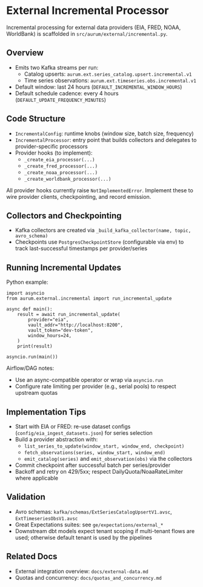 # External Incremental Processor

Incremental processing for external data providers (EIA, FRED, NOAA, WorldBank) is scaffolded in `src/aurum/external/incremental.py`.

## Overview

- Emits two Kafka streams per run:
  - Catalog upserts: `aurum.ext.series_catalog.upsert.incremental.v1`
  - Time series observations: `aurum.ext.timeseries.obs.incremental.v1`
- Default window: last 24 hours (`DEFAULT_INCREMENTAL_WINDOW_HOURS`)
- Default schedule cadence: every 4 hours (`DEFAULT_UPDATE_FREQUENCY_MINUTES`)

## Code Structure

- `IncrementalConfig`: runtime knobs (window size, batch size, frequency)
- `IncrementalProcessor`: entry point that builds collectors and delegates to provider-specific processors
- Provider hooks (to implement):
  - `_create_eia_processor(...)`
  - `_create_fred_processor(...)`
  - `_create_noaa_processor(...)`
  - `_create_worldbank_processor(...)`

All provider hooks currently raise `NotImplementedError`. Implement these to wire provider clients, checkpointing, and record emission.

## Collectors and Checkpointing

- Kafka collectors are created via `_build_kafka_collector(name, topic, avro_schema)`
- Checkpoints use `PostgresCheckpointStore` (configurable via env) to track last-successful timestamps per provider/series

## Running Incremental Updates

Python example:

```
import asyncio
from aurum.external.incremental import run_incremental_update

async def main():
    result = await run_incremental_update(
        provider="eia",
        vault_addr="http://localhost:8200",
        vault_token="dev-token",
        window_hours=24,
    )
    print(result)

asyncio.run(main())
```

Airflow/DAG notes:
- Use an async-compatible operator or wrap via `asyncio.run`
- Configure rate limiting per provider (e.g., serial pools) to respect upstream quotas

## Implementation Tips

- Start with EIA or FRED: re-use dataset configs (`config/eia_ingest_datasets.json`) for series selection
- Build a provider abstraction with:
  - `list_series_to_update(window_start, window_end, checkpoint)`
  - `fetch_observations(series, window_start, window_end)`
  - `emit_catalog(series)` and `emit_observation(obs)` via the collectors
- Commit checkpoint after successful batch per series/provider
- Backoff and retry on 429/5xx; respect DailyQuota/NoaaRateLimiter where applicable

## Validation

- Avro schemas: `kafka/schemas/ExtSeriesCatalogUpsertV1.avsc`, `ExtTimeseriesObsV1.avsc`
- Great Expectations suites: see `ge/expectations/external_*`
- Downstream dbt models expect tenant scoping if multi-tenant flows are used; otherwise default tenant is used by the pipelines

## Related Docs

- External integration overview: `docs/external-data.md`
- Quotas and concurrency: `docs/quotas_and_concurrency.md`
